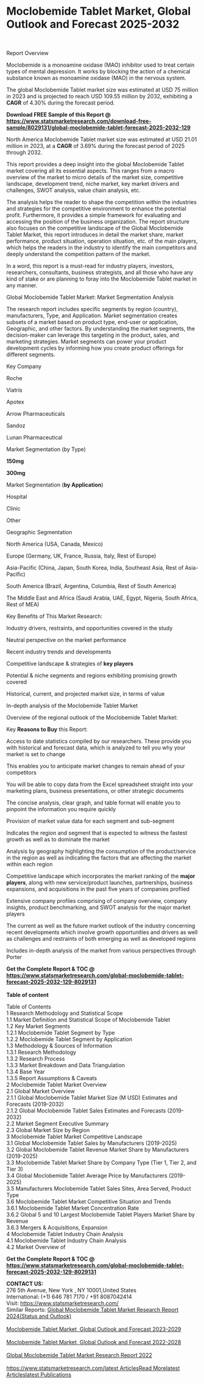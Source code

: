 <h1>Moclobemide Tablet Market, Global Outlook and Forecast 2025-2032</h1><br/><p>Report Overview</p><p>Moclobemide is a monoamine oxidase (MAO) inhibitor used to treat certain types of mental depression. It works by blocking the action of a chemical substance known as monoamine oxidase (MAO) in the nervous system.</p><p>The global Moclobemide Tablet market size was estimated at USD 75 million in 2023 and is projected to reach USD 109.55 million by 2032, exhibiting a <strong>CAGR</strong> of 4.30% during the forecast period.</p><p><strong>Download FREE Sample of this Report @ <a href="https://www.statsmarketresearch.com/download-free-sample/8029131/global-moclobemide-tablet-forecast-2025-2032-129">https://www.statsmarketresearch.com/download-free-sample/8029131/global-moclobemide-tablet-forecast-2025-2032-129</a></strong></p><p>North America Moclobemide Tablet market size was estimated at USD 21.01 million in 2023, at a <strong>CAGR</strong> of 3.69% during the forecast period of 2025 through 2032.</p><p>This report provides a deep insight into the global Moclobemide Tablet market covering all its essential aspects. This ranges from a macro overview of the market to micro details of the market size, competitive landscape, development trend, niche market, key market drivers and challenges, SWOT analysis, value chain analysis, etc.</p><p>The analysis helps the reader to shape the competition within the industries and strategies for the competitive environment to enhance the potential profit. Furthermore, it provides a simple framework for evaluating and accessing the position of the business organization. The report structure also focuses on the competitive landscape of the Global Moclobemide Tablet Market, this report introduces in detail the market share, market performance, product situation, operation situation, etc. of the main players, which helps the readers in the industry to identify the main competitors and deeply understand the competition pattern of the market.</p><p>In a word, this report is a must-read for industry players, investors, researchers, consultants, business strategists, and all those who have any kind of stake or are planning to foray into the Moclobemide Tablet market in any manner.</p><p>Global Moclobemide Tablet Market: Market Segmentation Analysis</p><p>The research report includes specific segments by region (country), manufacturers, Type, and Application. Market segmentation creates subsets of a market based on product type, end-user or application, Geographic, and other factors. By understanding the market segments, the decision-maker can leverage this targeting in the product, sales, and marketing strategies. Market segments can power your product development cycles by informing how you create product offerings for different segments.</p><p>Key Company</p><p>Roche</p><p>Viatris</p><p>Apotex</p><p>Arrow Pharmaceuticals</p><p>Sandoz</p><p>Lunan Pharmaceutical</p><p>Market Segmentation (by Type)</p><p><strong>150mg</strong></p><p><strong>300mg</strong></p><p>Market Segmentation (<strong>by Application</strong>)</p><p>Hospital</p><p>Clinic</p><p>Other</p><p>Geographic Segmentation</p><p>North America (USA, Canada, Mexico)</p><p>Europe (Germany, UK, France, Russia, Italy, Rest of Europe)</p><p>Asia-Pacific (China, Japan, South Korea, India, Southeast Asia, Rest of Asia-Pacific)</p><p>South America (Brazil, Argentina, Columbia, Rest of South America)</p><p>The Middle East and Africa (Saudi Arabia, UAE, Egypt, Nigeria, South Africa, Rest of MEA)</p><p>Key Benefits of This Market Research:</p><p>Industry drivers, restraints, and opportunities covered in the study</p><p>Neutral perspective on the market performance</p><p>Recent industry trends and developments</p><p>Competitive landscape & strategies of <strong>key players</strong></p><p>Potential & niche segments and regions exhibiting promising growth covered</p><p>Historical, current, and projected market size, in terms of value</p><p>In-depth analysis of the Moclobemide Tablet Market</p><p>Overview of the regional outlook of the Moclobemide Tablet Market:</p><p>Key <strong>Reasons to Buy</strong> this Report:</p><p>Access to date statistics compiled by our researchers. These provide you with historical and forecast data, which is analyzed to tell you why your market is set to change</p><p>This enables you to anticipate market changes to remain ahead of your competitors</p><p>You will be able to copy data from the Excel spreadsheet straight into your marketing plans, business presentations, or other strategic documents</p><p>The concise analysis, clear graph, and table format will enable you to pinpoint the information you require quickly</p><p>Provision of market value data for each segment and sub-segment</p><p>Indicates the region and segment that is expected to witness the fastest growth as well as to dominate the market</p><p>Analysis by geography highlighting the consumption of the product/service in the region as well as indicating the factors that are affecting the market within each region</p><p>Competitive landscape which incorporates the market ranking of the <strong>major players</strong>, along with new service/product launches, partnerships, business expansions, and acquisitions in the past five years of companies profiled</p><p>Extensive company profiles comprising of company overview, company insights, product benchmarking, and SWOT analysis for the major market players</p><p>The current as well as the future market outlook of the industry concerning recent developments which involve growth opportunities and drivers as well as challenges and restraints of both emerging as well as developed regions</p><p>Includes in-depth analysis of the market from various perspectives through Porter</p><div><b>Get the Complete Report & TOC @ <a href="https://www.statsmarketresearch.com/global-moclobemide-tablet-forecast-2025-2032-129-8029131">https://www.statsmarketresearch.com/global-moclobemide-tablet-forecast-2025-2032-129-8029131</a></b></div><br><b>Table of content</b><p>Table of Contents<br />1 Research Methodology and Statistical Scope<br />1.1 Market Definition and Statistical Scope of Moclobemide Tablet<br />1.2 Key Market Segments<br />1.2.1 Moclobemide Tablet Segment by Type<br />1.2.2 Moclobemide Tablet Segment by Application<br />1.3 Methodology & Sources of Information<br />1.3.1 Research Methodology<br />1.3.2 Research Process<br />1.3.3 Market Breakdown and Data Triangulation<br />1.3.4 Base Year<br />1.3.5 Report Assumptions & Caveats<br />2 Moclobemide Tablet Market Overview<br />2.1 Global Market Overview<br />2.1.1 Global Moclobemide Tablet Market Size (M USD) Estimates and Forecasts (2019-2032)<br />2.1.2 Global Moclobemide Tablet Sales Estimates and Forecasts (2019-2032)<br />2.2 Market Segment Executive Summary<br />2.3 Global Market Size by Region<br />3 Moclobemide Tablet Market Competitive Landscape<br />3.1 Global Moclobemide Tablet Sales by Manufacturers (2019-2025)<br />3.2 Global Moclobemide Tablet Revenue Market Share by Manufacturers (2019-2025)<br />3.3 Moclobemide Tablet Market Share by Company Type (Tier 1, Tier 2, and Tier 3)<br />3.4 Global Moclobemide Tablet Average Price by Manufacturers (2019-2025)<br />3.5 Manufacturers Moclobemide Tablet Sales Sites, Area Served, Product Type<br />3.6 Moclobemide Tablet Market Competitive Situation and Trends<br />3.6.1 Moclobemide Tablet Market Concentration Rate<br />3.6.2 Global 5 and 10 Largest Moclobemide Tablet Players Market Share by Revenue<br />3.6.3 Mergers & Acquisitions, Expansion<br />4 Moclobemide Tablet Industry Chain Analysis<br />4.1 Moclobemide Tablet Industry Chain Analysis<br />4.2 Market Overview of<br><div><b>Get the Complete Report & TOC @ <a href="https://www.statsmarketresearch.com/global-moclobemide-tablet-forecast-2025-2032-129-8029131">https://www.statsmarketresearch.com/global-moclobemide-tablet-forecast-2025-2032-129-8029131</a></b></div></p> <b>CONTACT US:</b><br>276 5th Avenue, New York , NY 10001,United States<br>International: (+1) 646 781 7170 / +91 8087042414<br>Visit: <a href="https://www.statsmarketresearch.com/">https://www.statsmarketresearch.com/</a><br>Similar Reports: <a href="https://www.statsmarketresearch.com/global-moclobemide-tablet-forecast-2025-2032-129-8029131">Global Moclobemide Tablet Market Research Report 2024(Status and Outlook)</a><br/><br/><a href="https://www.statsmarketresearch.com/global-moclobemide-tablet-forecast-2025-2032-129-8029131">Moclobemide Tablet Market, Global Outlook and Forecast 2023-2029</a><br/><br/><a href="https://www.statsmarketresearch.com/global-moclobemide-tablet-forecast-2025-2032-129-8029131">Moclobemide Tablet Market, Global Outlook and Forecast 2022-2028</a><br/><br/><a href="https://www.statsmarketresearch.com/global-moclobemide-tablet-forecast-2025-2032-129-8029131">Global Moclobemide Tablet Market Research Report 2022</a><br/><br/><a href="https://gyeongbokgung.com">https://www.statsmarketresearch.com/</a><a href="https://hallyeomaritime.com">latest Articles</a><a href="https://jingwansa.com">Read More</a><a href=https://nguoiviet.jp/">latest Articles</a><a href="https://www.intelmarketresearch.com/">latest Publications</a>